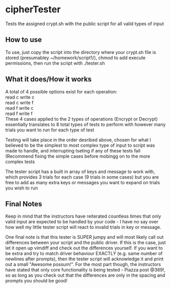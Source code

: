 # cipherTester
Tests the assigned crypt.sh with the public script for all valid types of input

How to use
----------
To use, just copy the script into the directory where your crypt.sh file is 
stored (presumabley ~/homework/script1/), chmod to add execute permissions, then
run the script with ./tester.sh 

What it does/How it works
-------------------------
A total of 4 possible options exist for each operation:\
  read c write c\
  read c write f\
  read f write c\
  read f write f\
These 4 cases applied to the 2 types of operations (Encrypt or Decrypt) 
essentially translates to 8 total types of tests to perform with however many
trials you want to run for each type of test

Testing will take place in the order desribed above, chosen for what I believed
to be the simplest to most complex type of input to script was made to handle, 
and interrupting tseting if any of these tests fail (Recommend fixing the simple
cases before mobingg on to the more complex tests

The tester script has a built in array of keys and message to work with, which
provides 3 trials for each case (9 trials in some cases) but you are free to
add as many extra keys or messages you want to expand on trials you wish to run

Final Notes
-----------

Keep in mind that the instructors have reiterated countless times that only 
valid input are expected to be handled by your code - I have no say over how 
well my little tester script will react to invalid trials in key or message.

One final note is that this tester is SUPER jumpy and will most likely call out
differences between your script and the public driver. If this is the case, just
let it open up vimdiff and check out the differences yourself. If you want to be
extra and try to match driver behaviour EXACTLY (e.g. same number of newlines
after prompts), then the tester script will acknowledge it and print out a small
"Awesome possum!". For the most part though, the instructors have stated that 
only core functionality is being tested - Piazza post @369!, so as long as you
check out that the differences are only in the spacing and prompts you should be
good!

